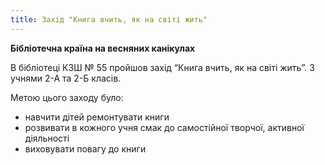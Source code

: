 ```yaml
---
title: Захід "Книга вчить, як на світі жить"
---
```


**Бібліотечна країна на весняних канікулах**

В бібліотеці КЗШ № 55 пройшов захід “Книга вчить, як на світі жить”. З учнями 2-А та 2-Б класів.

Метою цього заходу було:

- навчити дітей ремонтувати книги
- розвивати в кожного учня смак до самостійної творчої, активної діяльності
- виховувати повагу до книги

<slideshow id="72157649110902806"></slideshow>
